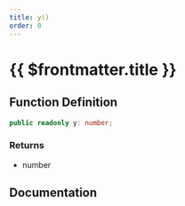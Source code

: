 ```yaml
---
title: y()
order: 0
---
```


# {{ $frontmatter.title }}

## Function Definition

```ts
public readonly y: number;
```

### Returns

* number

## Documentation

<!--@include: ./parts/y.md-->
